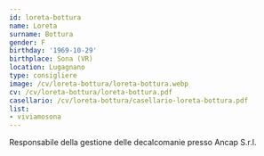 ```yaml
---
id: loreta-bottura
name: Loreta
surname: Bottura
gender: F
birthday: '1969-10-29'
birthplace: Sona (VR)
location: Lugagnano
type: consigliere
image: /cv/loreta-bottura/loreta-bottura.webp
cv: /cv/loreta-bottura/loreta-bottura.pdf
casellario: /cv/loreta-bottura/casellario-loreta-bottura.pdf
list:
- viviamosona
---
```


Responsabile della gestione delle decalcomanie presso Ancap S.r.l.